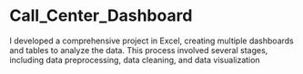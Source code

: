 # Call_Center_Dashboard
I developed a comprehensive project in Excel, creating multiple dashboards and tables to analyze the data. This process involved several stages, including data preprocessing, data cleaning, and data visualization
